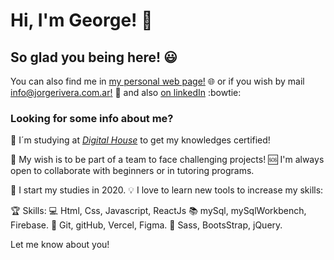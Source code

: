 # Hi, I'm George! :wave:

## So glad you being here!  :smiley:


You can also find me in [my personal web page!](https://www.jorgerivera.com.ar) :globe_with_meridians:  or if you wish by mail [info@jorgerivera.com.ar!](mailto:info@jorgerivera.com.ar) :email:  and also [on linkedIn](https://www.linkedin.com/in/jorge-rivera-frontend/) :bowtie:


### Looking for some info about me?

:muscle: I´m studying at *[Digital House](https://www.digitalhouse.com/ar/productos/programacion/certified-tech-developer)* to get my knowledges certified! 

:confetti_ball: My wish is to be part of a team to face challenging projects! :sos: I'm always open to collaborate with beginners or in tutoring programs.

:baby: I start my studies in 2020. :bulb: I love to learn new tools to increase my skills: 

🏆  Skills: :computer: Html, Css, Javascript, ReactJs :books: mySql, mySqlWorkbench, Firebase. :wrench: Git, gitHub, Vercel, Figma. :art: Sass, BootsStrap, jQuery.

Let me know about you!
